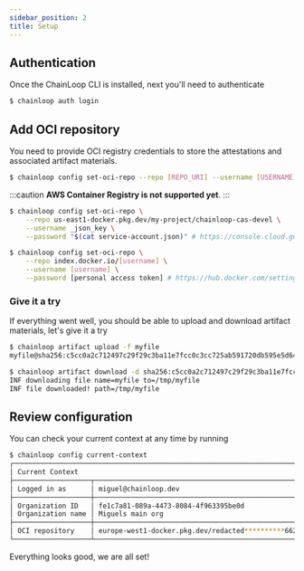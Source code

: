 ```yaml
---
sidebar_position: 2
title: Setup
---
```


## Authentication

Once the ChainLoop CLI is installed, next you'll need to authenticate

```bash
$ chainloop auth login
```

## Add OCI repository

You need to provide OCI registry credentials to store the attestations and associated artifact materials.

```bash
$ chainloop config set-oci-repo --repo [REPO_URI] --username [USERNAME] --password [PASS]
```

:::caution
**AWS Container Registry is not supported yet**.
:::

```bash title="Example: Google Artifact Registry using a json-based service account"
$ chainloop config set-oci-repo \
    --repo us-east1-docker.pkg.dev/my-project/chainloop-cas-devel \
    --username _json_key \
    --password "$(cat service-account.json)" # https://console.cloud.google.com/iam-admin/serviceaccounts
```

```bash title="Example: DockerHub"
$ chainloop config set-oci-repo \
    --repo index.docker.io/[username] \
    --username [username] \
    --password [personal access token] # https://hub.docker.com/settings/security
```

### Give it a try

If everything went well, you should be able to upload and download artifact materials, let's give it a try

```bash title="Upload a file to your OCI repository"
$ chainloop artifact upload -f myfile
myfile@sha256:c5cc0a2c712497c29f29c3ba11e7fcc0c3cc725ab591720db595e5d6469f3f37 ... done! [1.03KB in 0s; 5.48KB/s]
```

```bash title="Download by content digest (sha256)"
$ chainloop artifact download -d sha256:c5cc0a2c712497c29f29c3ba11e7fcc0c3cc725ab591720db595e5d6469f3f37
INF downloading file name=myfile to=/tmp/myfile
INF file downloaded! path=/tmp/myfile
```

## Review configuration

You can check your current context at any time by running

```bash
$ chainloop config current-context
┌──────────────────────────────────────────────────────────────────────────────────────┐
│ Current Context                                                                      │
├───────────────────┬──────────────────────────────────────────────────────────────────┤
│ Logged in as      │ miguel@chainloop.dev                                             │
├───────────────────┼──────────────────────────────────────────────────────────────────┤
│ Organization ID   │ fe1c7a81-089a-4473-8084-4f963395be0d                             │
│ Organization name │ Miguels main org                                     │
├───────────────────┼──────────────────────────────────────────────────────────────────┤
│ OCI repository    │ europe-west1-docker.pkg.dev/redacted**********6622/chainloop-cas │
└───────────────────┴──────────────────────────────────────────────────────────────────┘
```

Everything looks good, we are all set!
